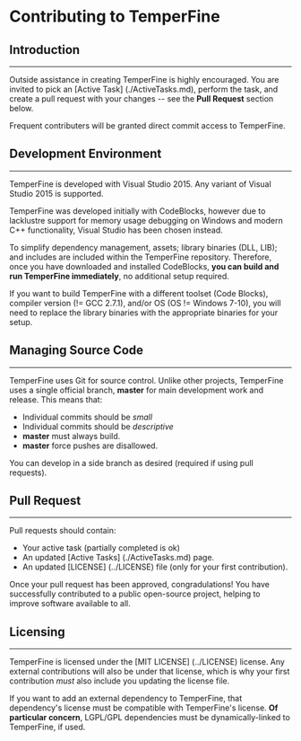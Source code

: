 # Contributing to TemperFine
## Introduction
---------------
Outside assistance in creating TemperFine is highly encouraged. You are invited to pick an [Active Task] (./ActiveTasks.md), perform the task, and create a pull request with your changes -- see the **Pull Request** section below.

Frequent contributers will be granted direct commit access to TemperFine.

## Development Environment
--------------------------
TemperFine is developed with Visual Studio 2015. Any variant of Visual Studio 2015 is supported.

TemperFine was developed initially with CodeBlocks, however due to lacklustre support for memory usage debugging on Windows and modern C++ functionality, Visual Studio has been chosen instead.

To simplify dependency management, assets; library binaries (DLL, LIB); and includes are included within the TemperFine repository. Therefore, once you have downloaded and installed CodeBlocks, **you can build and run TemperFine immediately**, no additional setup required.

If you want to build TemperFine with a different toolset (Code Blocks), compiler version (!= GCC 2.7.1), and/or OS (OS != Windows 7-10), you will need to replace the library binaries with the appropriate binaries for your setup.

## Managing Source Code
------------------------
TemperFine uses Git for source control.
Unlike other projects, TemperFine uses a single official branch, **master** for main development work and release. This means that:
* Individual commits should be *small*
* Individual commits should be *descriptive*
* **master** must always build.
* **master** force pushes are disallowed.

You can develop in a side branch as desired (required if using pull requests).

## Pull Request
---------------

Pull requests should contain:
* Your active task (partially completed is ok)
* An updated [Active Tasks] (./ActiveTasks.md) page.
* An updated [LICENSE] (../LICENSE) file (only for your first contribution).

Once your pull request has been approved, congradulations! You have successfully contributed to a public open-source project, helping to improve software available to all.

## Licensing
------------
TemperFine is licensed under the [MIT LICENSE] (../LICENSE) license. Any external contributions will also be under that license, which is why your first contribution *must* also include you updating the license file.

If you want to add an external dependency to TemperFine, that dependency's license must be compatible with TemperFine's license. **Of particular concern**, LGPL/GPL dependencies must be dynamically-linked to TemperFine, if used.